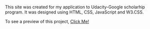 This site was created for my application to Udacity-Google scholarhip program.
It was designed using HTML, CSS, JavaScript and W3.CSS.

To see a preview of this project, [Click Me!](https://mrnati.github.io/Udacity-Google-Scholarship/)